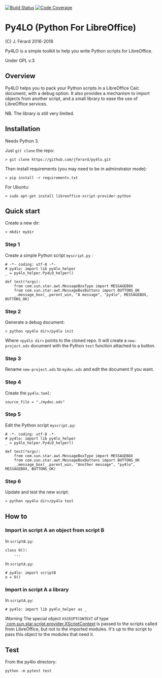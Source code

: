 [![Build Status](https://travis-ci.org/jferard/py4lo.svg?branch=master)](https://travis-ci.org/jferard/py4lo)
[![Code Coverage](https://img.shields.io/codecov/c/github/jferard/py4lo/master.svg)](https://codecov.io/github/jferard/py4lo?branch=master)

# Py4LO (Python For LibreOffice)
(C) J. Férard 2016-2018

Py4LO is a simple toolkit to help you write Python scripts for LibreOffice.

Under GPL v.3

## Overview
Py4LO helps you to pack your Python scripts in a LibreOffice Calc document, with a debug option. It also provides a mechanism to import objects from another script, and a small library to ease the use of LibreOffice services.

NB. The library is still very limited.

## Installation
Needs Python 3.

Just ```git clone``` the repo:

    > git clone https://github.com/jferard/py4lo.git

Then install requirements (you may need to be in adminstrator mode):

    > pip install -r requirements.txt

For Ubuntu:

    > sudo apt-get install libreoffice-script-provider-python

## Quick start
Create a new dir:

    > mkdir mydir

### Step 1
Create a simple Python script ```myscript.py``` :

    # -*- coding: utf-8 -*-
    # py4lo: import lib py4lo_helper
    _ = py4lo_helper.Py4LO_helper()

    def test(*args):
    	from com.sun.star.awt.MessageBoxType import MESSAGEBOX
    	from com.sun.star.awt.MessageBoxButtons import BUTTONS_OK
    	_.message_box(_.parent_win, "A message", "py4lo", MESSAGEBOX, BUTTONS_OK)

### Step 2
Generate a debug document:

    > python <py4lo dir>/py4lo init

Where ```<py4lo dir>``` points to the cloned repo. It will create a ```new-project.ods``` document with the Python ```test``` function attached to a button.

### Step 3
Rename ```new-project.ods``` to ```mydoc.ods``` and edit the document if you want.

### Step 4
Create the ```py4lo.toml```:

    source_file = "./mydoc.ods"

### Step 5
Edit the Python script ```myscript.py```:

    # -*- coding: utf-8 -*-
    # py4lo: import lib py4lo_helper
    _ = py4lo_helper.Py4LO_helper()

    def test(*args):
    	from com.sun.star.awt.MessageBoxType import MESSAGEBOX
    	from com.sun.star.awt.MessageBoxButtons import BUTTONS_OK
    	_.message_box(_.parent_win, "Another message", "py4lo", MESSAGEBOX, BUTTONS_OK)

### Step 6
Update and test the new script:

    > python <py4lo dir>/py4lo test

## How to
### Import in script A an object from script B
In ```scriptB.py```:

    class O():
    	...

In ```scriptA.py```:

    # py4lo: import scriptB
    o = O()

### Import in script A a library
In ```scriptA.py```:

    # py4lo: import lib py4lo_helper as _

*Warning*
The special object `XSCRIPTCONTEXT` of type [`com.sun.star.script.provider.XScriptContext](  https://api.libreoffice.org/docs/idl/ref/interfacecom_1_1sun_1_1star_1_1script_1_1provider_1_1XScriptContext.html) is passed to the scripts called from LibreOffice, but not to the imported modules. It's up to the script to pass this object to the modules that need it.

## Test
From the py4lo directory:

    python -m pytest test
